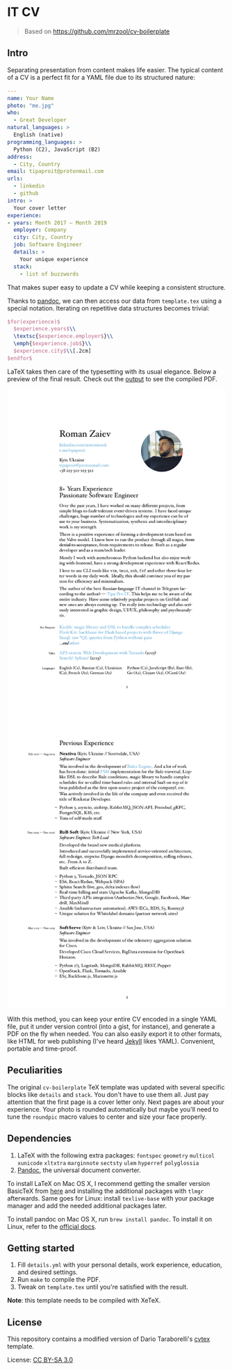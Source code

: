 # IT CV

> Based on https://github.com/mrzool/cv-boilerplate

## Intro

Separating presentation from content makes life easier. The typical content of a CV is a perfect fit for a YAML file due to its structured nature:

```YAML
---
name: Your Name
photo: "me.jpg"
who:
  - Great Developer
natural_languages: >
  English (native)
programming_languages: >
  Python (C2), JavaScript (B2)
address:
  - City, Country
email: tipaproit@protonmail.com
urls:
  - linkedin
  - github
intro: >
  Your cover letter
experience:
- years: Month 2017 — Month 2019
  employer: Company
  city: City, Country
  job: Software Engineer
  details: >
    Your unique experience
  stack:
    - list of buzzwords
```

That makes super easy to update a CV while keeping a consistent structure.

Thanks to [pandoc](http://pandoc.org/), we can then access our data from `template.tex` using a special notation. Iterating on repetitive data structures becomes trivial:

```latex
$for(experience)$
  $experience.years$\\
  \textsc{$experience.employer$}\\
  \emph{$experience.job$}\\
  $experience.city$\\[.2cm]
$endfor$
```

LaTeX takes then care of the typesetting with its usual elegance. Below a preview of the final result. Check out the [output](output.pdf) to see the compiled PDF.

![](output_1.png)
![](output_2.png)

With this method, you can keep your entire CV encoded in a single YAML file, put it under version control (into a gist, for instance), and generate a PDF on the fly when needed. You can also easily export it to other formats, like HTML for web publishing (I've heard [Jekyll](http://jekyllrb.com/) likes YAML). Convenient, portable and time-proof.

## Peculiarities

The original `cv-boilerplate` TeX template was updated with several specific blocks like `details` and `stack`. You don't have to use them all. Just pay attention that the first page is a cover letter only. Next pages are about your experience.
Your photo is rounded automatically but maybe you'll need to tune the `roundpic` macro values to center and size your face properly.

## Dependencies

1. LaTeX with the following extra packages: `fontspec` `geometry` `multicol` `xunicode` `xltxtra` `marginnote` `sectsty` `ulem` `hyperref` `polyglossia`
2. [Pandoc](http://pandoc.org/), the universal document converter.

To install LaTeX on Mac OS X, I recommend getting the smaller version BasicTeX from [here](https://tug.org/mactex/morepackages.html) and installing the additional packages with `tlmgr` afterwards. Same goes for Linux: install `texlive-base` with your package manager and add the needed additional packages later.

To install pandoc on Mac OS X, run `brew install pandoc`. To install it on Linux, refer to the [official docs](http://pandoc.org/installing.html).

## Getting started

1. Fill `details.yml` with your personal details, work experience, education, and desired settings.
2. Run `make` to compile the PDF.
3. Tweak on `template.tex` until you're satisfied with the result.

**Note**: this template needs to be compiled with XeTeX.

## License

This repository contains a modified version of Dario Taraborelli's [cvtex](https://github.com/dartar/cvtex) template.

License: [CC BY-SA 3.0](http://creativecommons.org/licenses/by-sa/3.0/)
